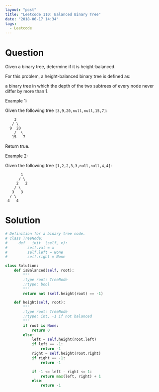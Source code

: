 ```yaml
---
layout: "post"
title: "Leetcode 110: Balanced Binary Tree"
date: "2018-06-17 14:34"
tags:
  - Leetcode
---
```


# Question
Given a binary tree, determine if it is height-balanced.

For this problem, a height-balanced binary tree is defined as:

a binary tree in which the depth of the two subtrees of every node never differ by more than 1.

Example 1:

Given the following tree `[3,9,20,null,null,15,7]`:

```
    3
   / \
  9  20
    /  \
   15   7
```

Return true.

Example 2:

Given the following tree `[1,2,2,3,3,null,null,4,4]`:

```
       1
      / \
     2   2
    / \
   3   3
  / \
 4   4
```

# Solution

```python
# Definition for a binary tree node.
# class TreeNode:
#     def __init__(self, x):
#         self.val = x
#         self.left = None
#         self.right = None

class Solution:
    def isBalanced(self, root):
        """
        :type root: TreeNode
        :rtype: bool
        """
        return not (self.height(root) == -1)

    def height(self, root):
        """
        :type root: TreeNode
        :rtype: int, -1 if not balanced
        """
        if root is None:
            return 0
        else:
            left = self.height(root.left)
            if left == -1:
                return -1
            right = self.height(root.right)
            if right == -1:
                return -1

            if -1 <= left - right <= 1:
                return max(left, right) + 1
            else:
                return -1
```

